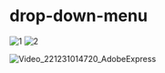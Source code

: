 # drop-down-menu

![1](https://user-images.githubusercontent.com/100160834/210109285-6e885175-2cf3-4500-bf78-8d1e4eb4eab4.png)
![2](https://user-images.githubusercontent.com/100160834/210109284-b4648361-a65e-42bb-a416-a30a0f16ee84.png)

![Video_221231014720_AdobeExpress](https://user-images.githubusercontent.com/100160834/210116672-e2380525-c144-4771-a5fb-3df5f87482f3.gif)
